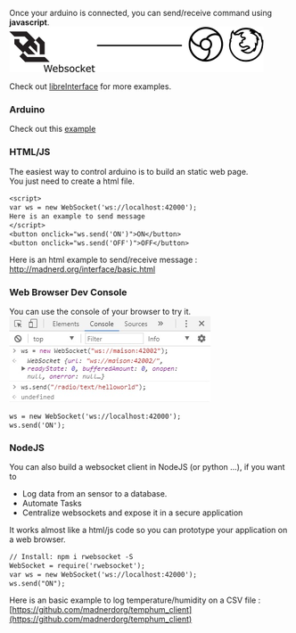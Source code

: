 Once your arduino is connected, you can send/receive command using **javascript**.         
![](../img/websocket_browsers.png)         

Check out [libreInterface](https://github.com/madnerdorg/libreinterface) for more examples.

### Arduino
Check out this [example](https://github.com/madnerdorg/test/blob/master/test/test.ino)

### HTML/JS
The easiest way to control arduino is to build an static web page.    
You just need to create a html file.    
```
<script>
var ws = new WebSocket('ws://localhost:42000');
Here is an example to send message
</script>
<button onclick="ws.send('ON')">ON</button>
<button onclick="ws.send('OFF')">OFF</button>
```
Here is an html example to send/receive message : http://madnerd.org/interface/basic.html    

### Web Browser Dev Console
You can use the console of your browser to try it.   
![](../img/chrome_console.jpg)
```
ws = new WebSocket('ws://localhost:42000');
ws.send('ON');
```

### NodeJS
You can also build a websocket client in NodeJS (or python ...), if you want to 
* Log data from an sensor to a database.
* Automate Tasks
* Centralize websockets and expose it in a secure application     
 
It works almost like a html/js code so you can prototype your application on a web browser.

```
// Install: npm i rwebsocket -S
WebSocket = require('rwebsocket');
var ws = new WebSocket('ws://localhost:42000');
ws.send("ON");
```
Here is an basic example to log temperature/humidity on a CSV file : [https://github.com/madnerdorg/temphum_client](https://github.com/madnerdorg/temphum_client)
